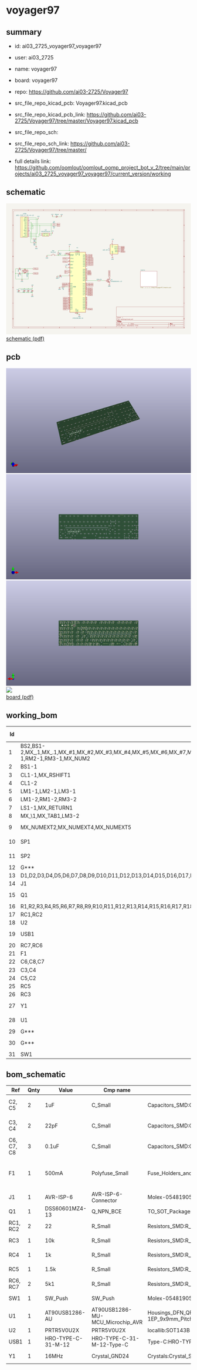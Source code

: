 # voyager97
 
## summary 
* id: ai03_2725_voyager97_voyager97
* user: ai03_2725
* name: voyager97
* board: voyager97
* repo: https://github.com/ai03-2725/Voyager97
* src_file_repo_kicad_pcb: Voyager97.kicad_pcb
* src_file_repo_kicad_pcb_link: https://github.com/ai03-2725/Voyager97/tree/master/Voyager97.kicad_pcb


* src_file_repo_sch: 
* src_file_repo_sch_link: https://github.com/ai03-2725/Voyager97/tree/master/
* full details link: https://github.com/oomlout/oomlout_oomp_project_bot_v_2/tree/main/projects/ai03_2725_voyager97_voyager97/current_version/working  

## schematic  
![](working_schematic_600.png)  
[schematic (pdf)](working_schematic.pdf) 






















## pcb  
![](working_3d_600.png) 
![](working_3d_front_600.png)  
![](working_3d_back_600.png)  
![](working_600.png)  
[board (pdf)](working.pdf)  

## working_bom
| Id | Designator | Footprint | Quantity | Designation | Supplier and ref |  | None | 
| --- | --- | --- | --- | --- | --- | --- | --- | 
| 1 | BS2,BS1-2,MX_,1,MX_.1,MX_#1,MX_#2,MX_#3,MX_#4,MX_#5,MX_#6,MX_#7,MX_#8,MX_#9,MX_#0_1,MX_'1,MX_-1,MX_/1,MX_;1,MX_=1,MX_[1,MX_]1,MX_`1,MX_A1,MX_B1,MX_C1,MX_D1,MX_DOWN1,MX_E1,MX_ESC1,MX_EX1,MX_EX2,MX_EX3,MX_EX4,MX_F1,MX_FN1,MX_FN2,MX_FN3,MX_FN4,MX_FN5,MX_FN6,MX_FN7,MX_FN8,MX_FN9,MX_FN10,MX_FN11,MX_FN12,MX_G1,MX_H1,MX_I1,MX_J1,MX_K1,MX_L1,MX_LEFT1,MX_M1,MX_N1,MX_NUM1,MX_NUM3,MX_NUM4,MX_NUM5,MX_NUM6,MX_NUM7,MX_NUM8,MX_NUM9,MX_NUM10,MX_NUM11,MX_NUM12,MX_NUM13,MX_NUM14,MX_NUM15,MX_NUM16,MX_NUM17,MX_NUM18,MX_NUM19,MX_NUM20,MX_NUM21,MX_NUM22,MX_NUM23,MX_NUM24,MX_O1,MX_P1,MX_Q1,MX_R1,MX_RESET1,MX_RIGHT1,MX_S1,MX_T1,MX_U1,MX_UP1,MX_V1,MX_W1,MX_X1,MX_Y1,MX_Z1,RM1-1,RM2-1,RM3-1,MX_NUM2 | MX-1U | 97 | MX-1U |  |  | [''] | 
| 2 | BS1-1 | MX-2U | 1 | MX-2U |  |  | [''] | 
| 3 | CL1-1,MX_RSHIFT1 | MX-1.75U | 2 | MX-1.75U |  |  | [''] | 
| 4 | CL1-2 | MX-1.25U-FLIPPED | 1 | MX-1.25U |  |  | [''] | 
| 5 | LM1-1,LM2-1,LM3-1 | MX-1.25U | 3 | MX-1.25U |  |  | [''] | 
| 6 | LM1-2,RM1-2,RM3-2 | MX-1.5U-FLIPPED | 3 | MX-1.5U |  |  | [''] | 
| 7 | LS1-1,MX_RETURN1 | MX-2.25U | 2 | MX-2.25U |  |  | [''] | 
| 8 | MX_\1,MX_TAB1,LM3-2 | MX-1.5U | 3 | MX-1.5U |  |  | [''] | 
| 9 | MX_NUMEXT2,MX_NUMEXT4,MX_NUMEXT5 | MX-2U-ReversedStabilizers | 3 | MX-2U |  |  | [''] | 
| 10 | SP1 | MX-6.25U-ReversedStabilizers | 1 | MX-6.25U |  |  | [''] | 
| 11 | SP2 | MX-7U-ReversedStabilizers | 1 | MX-7U |  |  | [''] | 
| 12 | G*** | ai-outline-7.6 | 1 | LOGO |  |  | [''] | 
| 13 | D1,D2,D3,D4,D5,D6,D7,D8,D9,D10,D11,D12,D13,D14,D15,D16,D17,D18,D19,D20,D21,D22,D23,D24,D25,D26,D27,D28,D29,D30,D31,D33,D35,D36,D37,D38,D39,D40,D41,D42,D43,D44,D45,D46,D47,D48,D52,D53,D54,D56,D57,D58,D59,D60,D61,D62,D65,D66,D67,D68,D69,D70,D71,D72,D73,D74,D75,D76,D77,D78,D80,D81,D82,D83,D84,D85,D86,D87,D89,D90,D91,D92,D93,D94,D95,D96,D97,D98,D99,D100,D101,D103,D104,D105,D106,D107,D108,D109,D110,D111,D112,D113,D114,D32,D55,D102,D63 | D_SOD-123 | 107 | SOD-323 |  |  | [''] | 
| 14 | J1 | Reset_Pretty-Mask | 1 | AVR-ISP-6 |  |  | [''] | 
| 15 | Q1 | SOT-223-3_TabPin2 | 1 | DSS60601MZ4-13 |  |  | [''] | 
| 16 | R1,R2,R3,R4,R5,R6,R7,R8,R9,R10,R11,R12,R13,R14,R15,R16,R17,R18,R19,R20,R21,R22,R23,R24,R25,R26,R27,R28,R29,R30,R31,R32,R33,R34,R35,R36,R37,R38,R39,R40,R41,R42,R43,R44,R45,R46,R47,R48,R49,R50,R52,R53,R54,R55,R56,R57,R58,R59,R60,R61,R62,R63,R65,R66,R67,R68,R69,R70,R71,R72,R73,R74,R75,R76,R77,R78,R80,R81,R82,R83,R84,R85,R86,R87,R89,R90,R91,R95,R96,R97,R98,R99,R100,R101,R102,R103,R104,R105,R106,R107,R108,R109,R110,R111,R112,R113,R114,RC4 | R_0603 | 108 | 1k |  |  | [''] | 
| 17 | RC1,RC2 | R_0603 | 2 | 22 |  |  | [''] | 
| 18 | U2 | SOT143B | 1 | PRTR5V0U2X |  |  | [''] | 
| 19 | USB1 | HRO-TYPE-C-31-M-12-Assembly | 1 | HRO-TYPE-C-31-M-12 |  |  | [''] | 
| 20 | RC7,RC6 | R_0603 | 2 | 5k1 |  |  | [''] | 
| 21 | F1 | Fuse_SMD1206_Reflow | 1 | 500mA |  |  | [''] | 
| 22 | C6,C8,C7 | C_0603 | 3 | 0.1uF |  |  | [''] | 
| 23 | C3,C4 | C_0603 | 2 | 22pF |  |  | [''] | 
| 24 | C5,C2 | C_0603 | 2 | 1uF |  |  | [''] | 
| 25 | RC5 | R_0603 | 1 | 1.5k |  |  | [''] | 
| 26 | RC3 | R_0603 | 1 | 10k |  |  | [''] | 
| 27 | Y1 | Crystal_SMD_3225-4pin_3.2x2.5mm | 1 | 16MHz |  |  | [''] | 
| 28 | U1 | QFN-64-1EP_9x9mm_Pitch0.5mm | 1 | AT90USB1286-AU |  |  | [''] | 
| 29 | G*** | ai-ring-6mm-FancyAss | 1 | LOGO |  |  | [''] | 
| 30 | G*** | ai-ring-6mm-FancyAss-Mask | 1 | LOGO |  |  | [''] | 
| 31 | SW1 | SKQG-1155865 | 1 | SW_Push |  |  | [''] | 


## bom_schematic
| Ref | Qnty | Value | Cmp name | Footprint | Description | Vendor | DNP | 
| --- | --- | --- | --- | --- | --- | --- | --- | 
| C2, C5 | 2 | 1uF | C_Small | Capacitors_SMD:C_0603 | Unpolarized capacitor, small symbol |  |  | 
| C3, C4 | 2 | 22pF | C_Small | Capacitors_SMD:C_0603 | Unpolarized capacitor, small symbol |  |  | 
| C6, C7, C8 | 3 | 0.1uF | C_Small | Capacitors_SMD:C_0603 | Unpolarized capacitor, small symbol |  |  | 
| F1 | 1 | 500mA | Polyfuse_Small | Fuse_Holders_and_Fuses:Fuse_SMD1206_Reflow | Resettable fuse, polymeric positive temperature coefficient, small symbol |  |  | 
| J1 | 1 | AVR-ISP-6 | AVR-ISP-6-Connector | Molex-0548190589:Reset_Pretty-Mask |  |  |  | 
| Q1 | 1 | DSS60601MZ4-13 | Q_NPN_BCE | TO_SOT_Packages_SMD:SOT-223-3_TabPin2 | NPN transistor, base/collector/emitter |  |  | 
| RC1, RC2 | 2 | 22 | R_Small | Resistors_SMD:R_0603 | Resistor, small symbol |  |  | 
| RC3 | 1 | 10k | R_Small | Resistors_SMD:R_0603 | Resistor, small symbol |  |  | 
| RC4 | 1 | 1k | R_Small | Resistors_SMD:R_0603 | Resistor, small symbol |  |  | 
| RC5 | 1 | 1.5k | R_Small | Resistors_SMD:R_0603 | Resistor, small symbol |  |  | 
| RC6, RC7 | 2 | 5k1 | R_Small | Resistors_SMD:R_0603 | Resistor, small symbol |  |  | 
| SW1 | 1 | SW_Push | SW_Push | Molex-0548190589:SKQG-1155865 | Push button switch, generic, two pins |  |  | 
| U1 | 1 | AT90USB1286-AU | AT90USB1286-MU-MCU_Microchip_AVR | Housings_DFN_QFN:QFN-64-1EP_9x9mm_Pitch0.5mm |  |  |  | 
| U2 | 1 | PRTR5V0U2X | PRTR5V0U2X | locallib:SOT143B |  |  |  | 
| USB1 | 1 | HRO-TYPE-C-31-M-12 | HRO-TYPE-C-31-M-12-Type-C | Type-C:HRO-TYPE-C-31-M-12-Assembly |  |  |  | 
| Y1 | 1 | 16MHz | Crystal_GND24 | Crystals:Crystal_SMD_3225-4pin_3.2x2.5mm | Four pin crystal, GND on pins 2 and 4 |  |  | 



